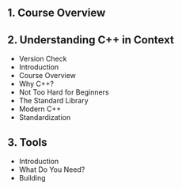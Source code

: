 ## 1. Course Overview
## 2. Understanding C++ in Context
  - Version Check
  - Introduction
  - Course Overview
  - Why C++?
  - Not Too Hard for Beginners
  - The Standard Library
  - Modern C++
  - Standardization
## 3. Tools
  - Introduction
  - What Do You Need?
  - Building